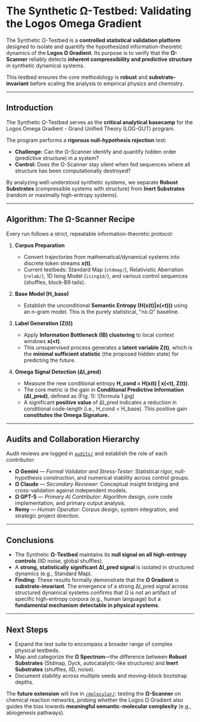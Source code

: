 # The Synthetic Ω-Testbed: Validating the Logos Omega Gradient

The Synthetic Ω-Testbed is a **controlled statistical validation platform** designed to isolate and quantify the hypothesized information-theoretic dynamics of the **Logos Ω Gradient**. Its purpose is to verify that the **Ω-Scanner** reliably detects **inherent compressibility and predictive structure** in synthetic dynamical systems.

This testbed ensures the core methodology is **robust** and **substrate-invariant** before scaling the analysis to empirical physics and chemistry.

---

## Introduction

The Synthetic Ω-Testbed serves as the **critical analytical basecamp** for the Logos Omega Gradient - Grand Unified Theory (LOG-GUT) program.

The program performs a **rigorous null-hypothesis rejection** test:
-   **Challenge:** Can the Ω-Scanner identify and quantify hidden order (predictive structure) in a system?
-   **Control:** Does the Ω-Scanner stay silent when fed sequences where all structure has been computationally destroyed?

By analyzing well-understood synthetic systems, we separate **Robust Substrates** (compressible systems with structure) from **Inert Substrates** (random or maximally high-entropy systems).

---

## Algorithm: The Ω-Scanner Recipe

Every run follows a strict, repeatable information-theoretic protocol:

1.  **Corpus Preparation**
    -   Convert trajectories from mathematical/dynamical systems into discrete token streams **x(t)**.
    -   Current testbeds: Standard Map (`stdmap/`), Relativistic Aberration (`relab/`), 1D Ising Model (`ising1d/`), and various control sequences (shuffles, block-B9 tails).

2.  **Base Model (H_base)**
    -   Establish the unconditional **Semantic Entropy (H(x(t)|x(<t)))** using an n-gram model. This is the purely statistical, "no Ω" baseline.

3.  **Label Generation (Z(t))**
    -   Apply **Information Bottleneck (IB) clustering** to local context windows **x(<t)**.
    -   This unsupervised process generates a **latent variable Z(t)**, which is the **minimal sufficient statistic** (the proposed hidden state) for predicting the future.

4.  **Omega Signal Detection (ΔI_pred)**
    -   Measure the new conditional entropy **H_cond = H(x(t) | x(<t), Z(t))**.
    -   The core metric is the gain in **Conditional Predictive Information (ΔI_pred)**, defined as (Fig. 1):
        ![formula 1.jpg]
    -   A significant **positive value** of ΔI_pred indicates a reduction in conditional code-length (i.e., H_cond < H_base). This positive gain **constitutes the Omega Signature.**

---

## Audits and Collaboration Hierarchy

Audit reviews are logged in [`audits/`](../audits) and establish the role of each contributor:

-   **Ω Gemini** — *Formal Validator and Stress-Tester*: Statistical rigor, null-hypothesis construction, and numerical stability across control groups.
-   **Ω Claude** — *Secondary Reviewer*: Conceptual insight bridging and cross-validation against independent models.
-   **Ω GPT-5** — *Primary AI Contributor*: Algorithm design, core code implementation, and primary output analysis.
-   **Remy** — *Human Operator*: Corpus design, system integration, and strategic project direction.

---

## Conclusions

-   The Synthetic **Ω-Testbed** maintains its **null signal on all high-entropy controls** (IID noise, global shuffles).
-   A **strong, statistically significant ΔI_pred signal** is isolated in structured dynamics (e.g., Standard Map).
-   **Finding:** These results formally demonstrate that the **Ω Gradient** is **substrate-invariant**. The emergence of a strong ΔI_pred signal across structured dynamical systems confirms that Ω is not an artifact of specific high-entropy corpora (e.g., human language) but a **fundamental mechanism detectable in physical systems**.

---

##  Next Steps

-   Expand the test suite to encompass a broader range of complex physical testbeds.
-   Map and categorize the **Ω Spectrum**—the difference between **Robust Substrates** (Stdmap, Dyck, autocatalytic-like structures) and **Inert Substrates** (shuffles, IID, noise).
-   Document stability across multiple seeds and moving-block bootstrap depths.

The **future extension** will live in [`/molecular/`](../molecular): testing the **Ω-Scanner** on chemical reaction networks, probing whether the Logos Ω Gradient also guides the bias towards **meaningful semantic-molecular complexity** (e.g., abiogenesis pathways).